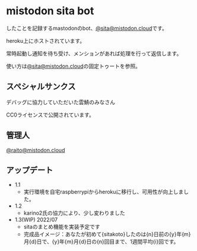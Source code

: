 # mistodon sita bot

したことを記録するmastodonのbot、[@sita@mistodon.cloud](https://mistodon.cloud/@sita)です。

heroku上にホストされています。

常時起動し通知を待ち受け、メンションがあれば処理を行って返信します。

使い方は[@sita@mistodon.cloud](https://mistodon.cloud/@sita)の固定トゥートを参照。


## スペシャルサンクス

デバッグに協力していただいた雲鯖のみなさん

CC0ライセンスで公開されています。

## 管理人

[@raito@mistodon.cloud](https://mistodon.cloud/@raito)

## アップデート

- 1.1
  - 実行環境を自宅raspberrypiからherokuに移行し、可用性が向上しました。
- 1.2
  - karino2氏の協力により、少し変わりました
- 1.3(WIP) 2022/07
  - sitaのまとめ機能を実装予定です
  - 完成品イメージ：あなたが初めて{sitakoto}したのは{n}日前の{y}年{m}月{d}日で、{y}年{m}月{d}日の{n}回目まで、1週間平均{i}回です。